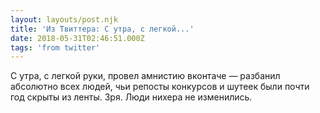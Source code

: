 ```yaml
---
layout: layouts/post.njk
title: 'Из Твиттера: C утра, с легкой...'
date: 2018-05-31T02:46:51.000Z
tags: 'from twitter'
---
```



C утра, с легкой руки, провел амнистию вконтаче — разбанил абсолютно всех людей, чьи репосты конкурсов и шутеек были почти год скрыты из ленты. Зря. Люди нихера не изменились.

